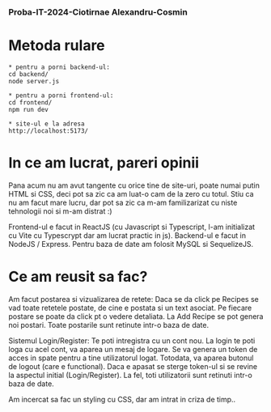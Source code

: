 ### Proba-IT-2024-Ciotirnae Alexandru-Cosmin

# Metoda rulare
    * pentru a porni backend-ul: 
    cd backend/
    node server.js

    * pentru a porni frontend-ul:
    cd frontend/
    npm run dev

    * site-ul e la adresa
    http://localhost:5173/

# In ce am lucrat, pareri opinii

Pana acum nu am avut tangente cu orice tine de site-uri, poate numai putin HTML si CSS, deci pot sa zic ca am luat-o cam de la zero cu totul. Stiu ca nu am facut mare lucru, dar pot sa zic ca m-am familizarizat cu niste tehnologii noi si m-am distrat :)

Frontend-ul e facut in ReactJS (cu Javascript si Typescript, l-am initializat cu Vite cu Typescrypt dar am lucrat practic in js). 
Backend-ul e facut in NodeJS / Express. Pentru baza de date am folosit MySQL si SequelizeJS.

# Ce am reusit sa fac?

Am facut postarea si vizualizarea de retete:
    Daca se da click pe Recipes se vad toate retetele postate, de cine e postata si un text asociat. Pe fiecare postare se poate da click pt o vedere detaliata.
    La Add Recipe se pot genera noi postari.
    Toate postarile sunt retinute intr-o baza de date.

Sistemul Login/Register:
    Te poti intregistra cu un cont nou.
    La login te poti loga cu acel cont, va aparea un mesaj de logare. Se va genera un token de acces in spate pentru a tine utilizatorul logat. Totodata, va aparea butonul de logout (care e functional). Daca e apasat se sterge token-ul si se revine la aspectul initial (Login/Register).
    La fel, toti utilizatorii sunt retinuti intr-o baza de date.

Am incercat sa fac un styling cu CSS, dar am intrat in criza de timp..